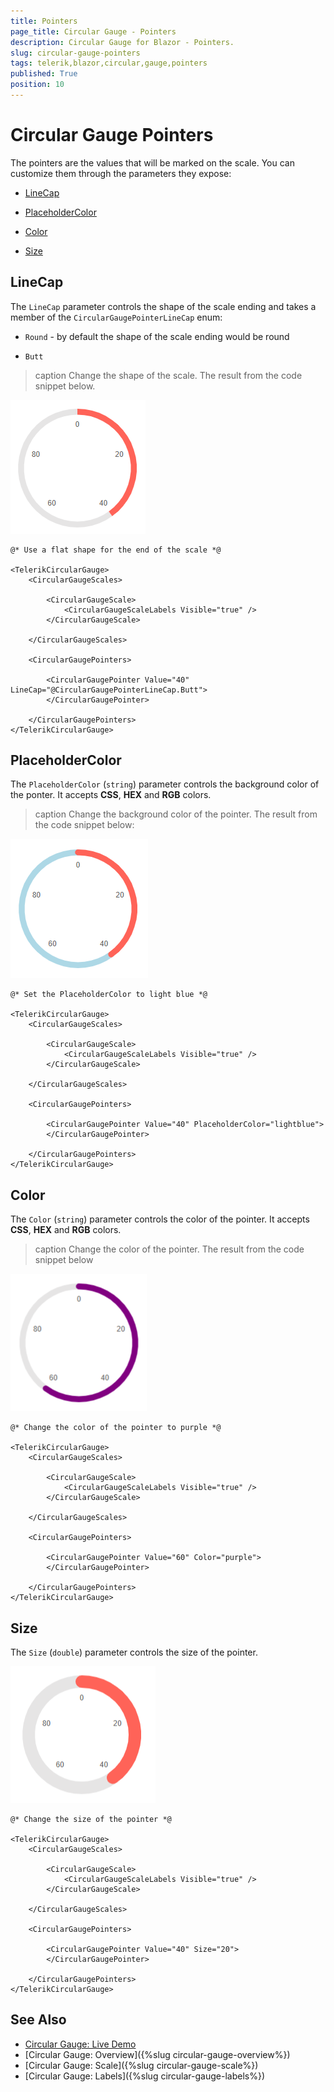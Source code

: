 ```yaml
---
title: Pointers
page_title: Circular Gauge - Pointers
description: Circular Gauge for Blazor - Pointers.
slug: circular-gauge-pointers
tags: telerik,blazor,circular,gauge,pointers
published: True
position: 10
---
```


# Circular Gauge Pointers

The pointers are the values that will be marked on the scale. You can customize them through the parameters they expose:

* [LineCap](#linecap)

* [PlaceholderColor](#placeholdercolor)

* [Color](#color)

* [Size](#size)

## LineCap

The `LineCap` parameter controls the shape of the scale ending and takes a member of the `CircularGaugePointerLineCap` enum:

* `Round` - by default the shape of the scale ending would be round

* `Butt` 

>caption Change the shape of the scale. The result from the code snippet below.

![Round shape](images/linecap-parameter.png)

````CSHTML
@* Use a flat shape for the end of the scale *@

<TelerikCircularGauge>
    <CircularGaugeScales>

        <CircularGaugeScale>
            <CircularGaugeScaleLabels Visible="true" />
        </CircularGaugeScale>

    </CircularGaugeScales>

    <CircularGaugePointers>

        <CircularGaugePointer Value="40" LineCap="@CircularGaugePointerLineCap.Butt">
        </CircularGaugePointer>

    </CircularGaugePointers>
</TelerikCircularGauge>
````

## PlaceholderColor

The `PlaceholderColor` (`string`) parameter controls the background color of the ponter. It accepts **CSS**, **HEX** and **RGB** colors.

>caption Change the background color of the pointer. The result from the code snippet below:

![placeholder color](images/placeholdercolor-parameter-circular.png)

````CSHTML
@* Set the PlaceholderColor to light blue *@

<TelerikCircularGauge>
    <CircularGaugeScales>

        <CircularGaugeScale>
            <CircularGaugeScaleLabels Visible="true" />
        </CircularGaugeScale>

    </CircularGaugeScales>

    <CircularGaugePointers>

        <CircularGaugePointer Value="40" PlaceholderColor="lightblue">
        </CircularGaugePointer>

    </CircularGaugePointers>
</TelerikCircularGauge>
````

## Color

The `Color` (`string`) parameter controls the color of the pointer. It accepts **CSS**, **HEX** and **RGB** colors.

>caption Change the color of the pointer. The result from the code snippet below

![color parameter example](images/color-parameter-circular-pointer.png)

````CSHTML
@* Change the color of the pointer to purple *@

<TelerikCircularGauge>
    <CircularGaugeScales>

        <CircularGaugeScale>
            <CircularGaugeScaleLabels Visible="true" />
        </CircularGaugeScale>

    </CircularGaugeScales>

    <CircularGaugePointers>

        <CircularGaugePointer Value="60" Color="purple">
        </CircularGaugePointer>

    </CircularGaugePointers>
</TelerikCircularGauge>
````

## Size

The `Size` (`double`) parameter controls the size of the pointer.

![larger pointer size](images/pointer-size-circular.png)

````CSHTML
@* Change the size of the pointer *@ 

<TelerikCircularGauge>
    <CircularGaugeScales>

        <CircularGaugeScale>
            <CircularGaugeScaleLabels Visible="true" />
        </CircularGaugeScale>

    </CircularGaugeScales>

    <CircularGaugePointers>

        <CircularGaugePointer Value="40" Size="20">
        </CircularGaugePointer>

    </CircularGaugePointers>
</TelerikCircularGauge>
````

## See Also

* [Circular Gauge: Live Demo](https://demos.telerik.com/blazor-ui/circular-gauge)
* [Circular Gauge: Overview]({%slug circular-gauge-overview%})
* [Circular Gauge: Scale]({%slug circular-gauge-scale%})
* [Circular Gauge: Labels]({%slug circular-gauge-labels%})
